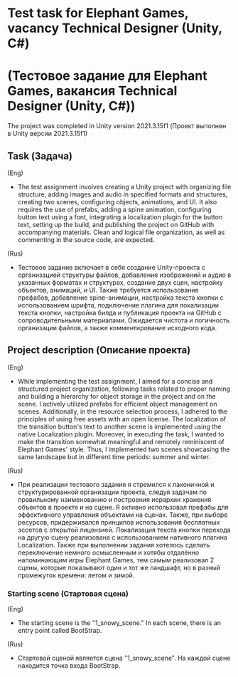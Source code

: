 # Test task for Elephant Games, vacancy Technical Designer (Unity, C#)
# (Тестовое задание для Elephant Games, вакансия Technical Designer (Unity, C#))

The project was completed in Unity version 2021.3.15f1 (Проект выполнен в Unity версии 2021.3.15f1)

## Task (Задача)

(Eng)
- The test assignment involves creating a Unity project with organizing file structure, adding images and audio in specified formats and structures, creating two scenes, configuring objects, animations, and UI. It also requires the use of prefabs, adding a spine animation, configuring button text using a font, integrating a localization plugin for the button text, setting up the build, and publishing the project on GitHub with accompanying materials. Clean and logical file organization, as well as commenting in the source code, are expected.

(Rus)
- Тестовое задание включает в себя создание Unity-проекта с организацией структуры файлов, добавление изображений и аудио в указанных форматах и структурах, создание двух сцен, настройку объектов, анимаций, и UI. Также требуется использование префабов, добавление spine-анимации, настройка текста кнопки с использованием шрифта, подключение плагина для локализации текста кнопки, настройка билда и публикация проекта на GitHub с сопроводительными материалами. Ожидается чистота и логичность организации файлов, а также комментирование исходного кода.

## Project description (Описание проекта)

(Eng)
- While implementing the test assignment, I aimed for a concise and structured project organization, following tasks related to proper naming and building a hierarchy for object storage in the project and on the scene. I actively utilized prefabs for efficient object management on scenes. Additionally, in the resource selection process, I adhered to the principles of using free assets with an open license. The localization of the transition button's text to another scene is implemented using the native Localization plugin. Moreover, in executing the task, I wanted to make the transition somewhat meaningful and remotely reminiscent of Elephant Games' style. Thus, I implemented two scenes showcasing the same landscape but in different time periods: summer and winter.

(Rus)
- При реализации тестового задания я стремился к лаконичной и структурированной организации проекта, следуя задачам по правильному наименованию и построения иерархии хранения объектов в проекте и на сцене. Я активно использовал префабы для эффективного управления объектами на сценах. Также, при выборе ресурсов, придерживался принципов использования бесплатных эссетов с открытой лицензией. Локализация текста кнопки перехода на другую сцену реализована с использованием нативного плагина Localization. Также при выполнении задания хотелось сделать переключение немного осмысленным и хотябы отдалённо напоминающим игры Elephant Games, тем самым реализовал 2 сцены, которые показывают один и тот же ландшафт, но в разный промежуток времени: летом и зимой.

### Starting scene (Стартовая сцена)

(Eng)
- The starting scene is the "1_snowy_scene." In each scene, there is an entry point called BootStrap.

(Rus)
- Стартовой сценой является сцена "1_snowy_scene". На каждой сцене находится точка входа BootStrap.
